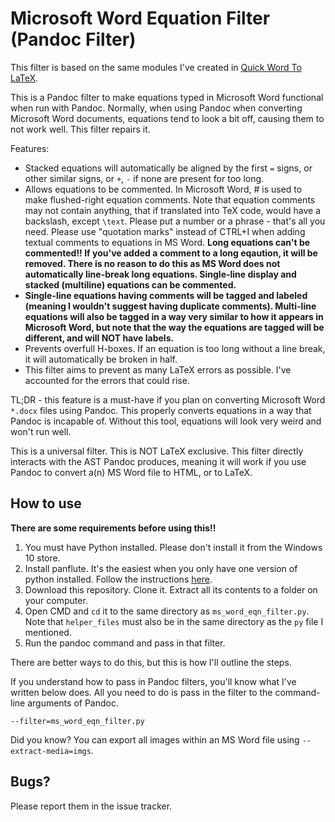 # Microsoft Word Equation Filter (Pandoc Filter)

This filter is based on the same modules I've
created in [Quick Word To LaTeX](https://github.com/ICPRplshelp/Quick-word-to-LaTeX-4).

This is a Pandoc filter to make equations typed in Microsoft Word functional when run with Pandoc.
Normally, when using Pandoc when converting Microsoft Word documents, equations
tend to look a bit off, causing them to not work well. This filter repairs it.

Features:

- Stacked equations will automatically be aligned by the first `=` signs,
      or other similar signs, or `+`, `-` if none are present for too long.
- Allows equations to be commented. In Microsoft Word, # is used to make
  flushed-right equation comments. Note that equation comments may
  not contain anything, that if translated into TeX code, would have
  a backslash, except `\text`. Please put a number or a phrase - that's
  all you need. Please use "quotation marks" instead of CTRL+I when
  adding textual comments to equations in MS Word. **Long equations can't be commented!! If you've added a comment to a long eqaution, it will
  be removed. There is no reason to do this as MS Word does not automatically line-break long equations. Single-line display and stacked (multiline)
  equations can be commented.**
- **Single-line equations having comments will be tagged and labeled (meaning I wouldn't suggest having duplicate comments). Multi-line equations will also be tagged in a way very similar to how it appears in Microsoft Word, but note that the way the equations are tagged will be different, and will NOT have labels.**
- Prevents overfull H-boxes. If an equation is too long without a
  line break, it will automatically be broken in half.
- This filter aims to prevent as many LaTeX errors as possible.
  I've accounted for the errors that could rise.

TL;DR - this feature is a must-have if you plan on converting
Microsoft Word `*.docx` files using Pandoc. This properly
converts equations in a way that Pandoc is incapable of.
Without this tool, equations will look very weird and won't
run well.

This is a universal filter. This is NOT LaTeX exclusive.
This filter directly interacts with the AST Pandoc produces,
meaning it will work if you use Pandoc to convert a(n) MS Word
file to HTML, or to LaTeX.

## How to use

**There are some requirements before using this!!**

1. You must have Python installed. Please don't
install it from the Windows 10 store.
2. Install panflute. It's the easiest when
you only have one version of python installed.
Follow the instructions [here](https://github.com/sergiocorreia/panflute).
3. Download this repository. Clone it. Extract all
its contents to a folder on your computer.
4. Open CMD and `cd` it to the same directory
as `ms_word_eqn_filter.py`. Note that `helper_files` must
also be in the same directory as the `py` file I mentioned.
5. Run the pandoc command and pass in that filter.

There are better ways to do this, but this is how I'll outline
the steps.

If you understand how to pass in Pandoc filters,
you'll know what I've written below does. All
you need to do is pass in the filter to the
command-line arguments of Pandoc.

```
--filter=ms_word_eqn_filter.py
```

Did you know? You can export all images within an
MS Word file using `--extract-media=imgs`.

## Bugs?

Please report them in the issue tracker.

